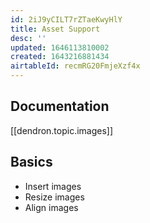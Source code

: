 ```yaml
---
id: 2iJ9yCILT7rZTaeKwyHlY
title: Asset Support
desc: ''
updated: 1646113810002
created: 1643216881434
airtableId: recmRG20FmjeXzf4x
---
```

## Documentation

[[dendron.topic.images]]

## Basics

- Insert images
- Resize images
- Align images
